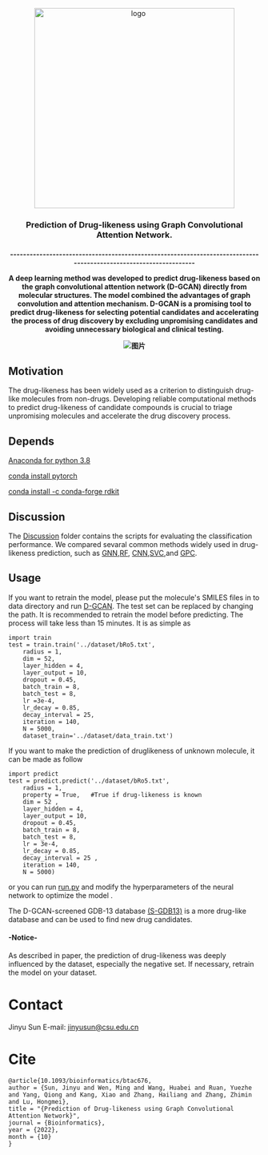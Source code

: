 <p align="center"><img src="https://user-images.githubusercontent.com/62410732/165705895-77c97081-7df2-402d-8199-29d1c33027d2.png" alt="logo" width="400px" /></p>
<h3 align="center">
<p> Prediction of Drug-likeness using Graph Convolutional Attention Network.<br></h3>
<h4 align="center">
-----------------------------------------------------------------------------------------------------------------



A deep learning method was developed to predict **d**rug-likeness based on the **g**raph **c**onvolutional **a**ttention **n**etwork (D-GCAN) directly from molecular structures. The model combined the advantages of graph convolution and attention mechanism. D-GCAN is a promising tool to predict drug-likeness for selecting potential candidates and accelerating the process of drug discovery by excluding unpromising candidates and avoiding unnecessary biological and clinical testing. 



![图片](https://user-images.githubusercontent.com/62410732/143736741-05e00f97-b01c-4130-8faa-562b51c0a4b4.png)




## Motivation

The drug-likeness has been widely used as a criterion to distinguish drug-like molecules from non-drugs. Developing reliable computational methods to predict drug-likeness of candidate compounds is crucial to triage unpromising molecules and accelerate the drug discovery process.




## Depends

[Anaconda for python 3.8](https://www.python.org/)

[conda install pytorch](https://pytorch.org/)

[conda install -c conda-forge rdkit](https://rdkit.org/)




## Discussion

The [Discussion](https://github.com/JinYSun/D-GCAN/tree/main/Discussion) folder contains the scripts for evaluating the classification performance.  We compared sevaral common methods widely used in drug-likeness prediction, such as [GNN](https://github.com/JinYSun/D-GCAN/tree/main/Discussion/GNN.py),[RF](https://github.com/JinYSun/D-GCAN/tree/main/Discussion/GNN.py), [CNN](https://github.com/JinYSun/D-GCAN/tree/main/Discussion/RF.py),[SVC](https://github.com/JinYSun/D-GCAN/tree/main/Discussion/SVC.py),and [GPC](https://github.com/JinYSun/D-GCAN/tree/main/Discussion/GPC.py).




## Usage

If you want to retrain the model, please put the molecule's SMILES files in to data directory and run [D-GCAN](https://github.com/JinYSun/D-GCAN/tree/main/DGCAN/DGCAN.py). The test set can be replaced by changing the path. It is recommended to retrain the model before predicting. The process will take less than 15 minutes. It is as simple as

```
import train
test = train.train('../dataset/bRo5.txt',  
    radius = 1,         
    dim = 52,         
    layer_hidden = 4,  
    layer_output = 10, 
    dropout = 0.45,   
    batch_train = 8,   
    batch_test = 8,   
    lr =3e-4,          
    lr_decay = 0.85,   
    decay_interval = 25,
    iteration = 140,    
    N = 5000,           
    dataset_train='../dataset/data_train.txt') 
```

If you want to make the prediction of druglikeness of unknown molecule, it can be made as follow

```
import predict
test = predict.predict('../dataset/bRo5.txt',
    radius = 1,
    property = True,   #True if drug-likeness is known 
    dim = 52 ,
    layer_hidden = 4,
    layer_output = 10,
    dropout = 0.45,
    batch_train = 8,
    batch_test = 8,
    lr = 3e-4,
    lr_decay = 0.85,
    decay_interval = 25 ,
    iteration = 140,
    N = 5000)

```

or you can run [run.py](https://github.com/JinYSun/D-GCAN/blob/main/DGCAN/run.py) and modify the hyperparameters of the neural network to optimize the model .

The D-GCAN-screened GDB-13 database [(S-GDB13)](https://doi.org/10.5281/zenodo.7054367) is a more drug-like database and can be used to find new drug candidates.

#### -Notice-

As described in paper, the prediction of drug-likeness was deeply influenced by the dataset, especially the negative set. If necessary, retrain the model on your dataset.



# Contact

Jinyu Sun E-mail: jinyusun@csu.edu.cn



# Cite


	@article{10.1093/bioinformatics/btac676,
	author = {Sun, Jinyu and Wen, Ming and Wang, Huabei and Ruan, Yuezhe and Yang, Qiong and Kang, Xiao and Zhang, Hailiang and Zhang, Zhimin and Lu, Hongmei},
	title = "{Prediction of Drug-likeness using Graph Convolutional Attention Network}",
	journal = {Bioinformatics},
	year = {2022},
	month = {10}
	}
